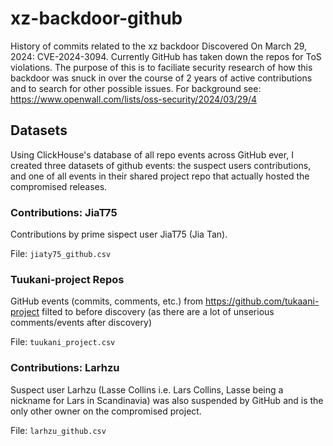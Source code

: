# xz-backdoor-github
History of commits related to the xz backdoor Discovered On March 29, 2024: CVE-2024-3094.
Currently GitHub has taken down the repos for ToS violations. The purpose of this is to
faciliate security research of how this backdoor was snuck in over the course of 2 years of active contributions
and to search for other possible issues.
For background see: https://www.openwall.com/lists/oss-security/2024/03/29/4

## Datasets
Using ClickHouse's database of all repo events across GitHub ever, I created three datasets
of github events: the suspect users contributions, and one of all events in their shared project repo
that actually hosted the compromised releases.

### Contributions: JiaT75

Contributions by prime sispect user JiaT75 (Jia Tan). 

File:
`jiaty75_github.csv`

### Tuukani-project Repos

GitHub events (commits, comments, etc.) from https://github.com/tukaani-project
filted to before discovery (as there are a lot of unserious comments/events after discovery)

File:
`tuukani_project.csv`

### Contributions: Larhzu

Suspect user Larhzu (Lasse Collins i.e. Lars Collins, Lasse being a nickname for Lars in Scandinavia)
was also suspended by GitHub and is the only other owner on the compromised project.

File:
`larhzu_github.csv`

